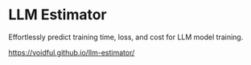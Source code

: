 # LLM Estimator

Effortlessly predict training time, loss, and cost for LLM model training.

https://voidful.github.io/llm-estimator/
